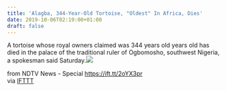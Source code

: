 ```yaml
---
title: 'Alagba, 344-Year-Old Tortoise, "Oldest" In Africa, Dies'
date: 2019-10-06T02:19:00+01:00
draft: false
---
```


A tortoise whose royal owners claimed was 344 years old years old has died in the palace of the traditional ruler of Ogbomosho, southwest Nigeria, a spokesman said Saturday.![](http://feeds.feedburner.com/~r/NDTV-LatestNews/~4/7CDlhLpQXVg)  
  
from NDTV News - Special https://ift.tt/2oYX3pr  
via [IFTTT](https://ifttt.com/?ref=da&site=blogger)